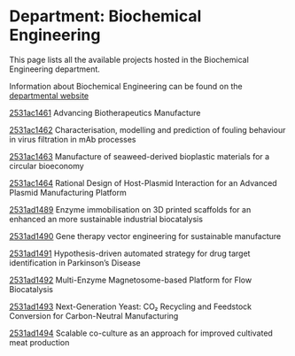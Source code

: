 # Department: **Biochemical Engineering**

This page lists all the available projects hosted in the Biochemical Engineering department.

Information about Biochemical Engineering can be found on the [departmental website](https://www.ucl.ac.uk/biochemical-engineering)

[2531ac1461](../projects/2531ac1461.md) Advancing Biotherapeutics Manufacture

[2531ac1462](../projects/2531ac1462.md) Characterisation, modelling and prediction of fouling behaviour in virus filtration in mAb processes

[2531ac1463](../projects/2531ac1463.md) Manufacture of seaweed-derived bioplastic materials for a circular bioeconomy

[2531ac1464](../projects/2531ac1464.md) Rational Design of Host-Plasmid Interaction for an Advanced Plasmid Manufacturing Platform

[2531ad1489](../projects/2531ad1489.md) Enzyme immobilisation on 3D printed scaffolds for an enhanced an more sustainable industrial biocatalysis

[2531ad1490](../projects/2531ad1490.md) Gene therapy vector engineering for sustainable manufacture

[2531ad1491](../projects/2531ad1491.md) Hypothesis-driven automated strategy for drug target identification in Parkinson’s Disease

[2531ad1492](../projects/2531ad1492.md) Multi-Enzyme Magnetosome-based Platform for Flow Biocatalysis

[2531ad1493](../projects/2531ad1493.md) Next-Generation Yeast: CO₂ Recycling and Feedstock Conversion for Carbon-Neutral Manufacturing

[2531ad1494](../projects/2531ad1494.md) Scalable co-culture as an approach for improved cultivated meat production

